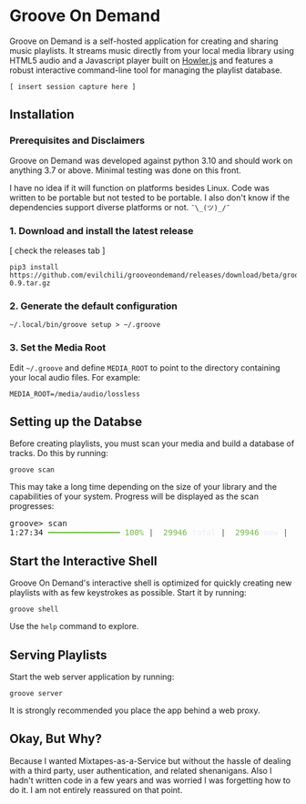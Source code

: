 # Groove On Demand

Groove on Demand is a self-hosted application for creating and sharing music playlists. It streams music directly from your local media library using HTML5 audio and a Javascript player built on [Howler.js](https://github.com/goldfire/howler.js) and features a robust interactive command-line tool for managing the playlist database.

`[ insert session capture here ]`

## Installation

### Prerequisites and Disclaimers

Groove on Demand was developed against python 3.10 and should work on anything 3.7 or above. Minimal testing was done on this front.

I have no idea if it will function on platforms besides Linux. Code was written to be portable but not tested to be portable. I also don't know if the dependencies support diverse platforms or not. `¯\_(ツ)_/¯`

### 1. Download and install the latest release

[ check the releases tab ]

```
pip3 install https://github.com/evilchili/grooveondemand/releases/download/beta/grooveondemand-0.9.tar.gz
```

### 2. Generate the default configuration

```
~/.local/bin/groove setup > ~/.groove
```

### 3. Set the Media Root

Edit `~/.groove` and define `MEDIA_ROOT` to point to the directory containing your local audio files. For example:

```
MEDIA_ROOT=/media/audio/lossless
```

## Setting up the Databse

Before creating playlists, you must scan your media and build a database of tracks. Do this by running:

```
groove scan
```

This may take a long time depending on the size of your library and the capabilities of your system. Progress will be displayed as the scan progresses:

<pre>
groove&gt; scan
1:27:34 <font color="#70BC45">━━━━━━━━━━━━━━━</font> <font color="#70BC45">100%</font> <font color="#555555">|</font> <font color="#70BC45"> 29946</font> <font color="#F1F2F6"><b>total</b></font> <font color="#555555">|</font> <font color="#70BC45"> 29946</font> <font color="#F1F2F6"><b>new</b></font> <font color="#555555">|</font>   <font color="#F1F2F6">Scan of </font><font color="#9999FF">/mnt/grunt/music/FLAC</font><font color="#F1F2F6"> complete!</font>
</pre>

## Start the Interactive Shell

Groove On Demand's interactive shell is optimized for quickly creating new playlists with as few keystrokes as possible. Start it by running:

```
groove shell
```

Use the `help` command to explore. 

## Serving Playlists

Start the web server application by running:

```
groove server
```

It is strongly recommended you place the app behind a web proxy.

## Okay, But Why?

Because I wanted Mixtapes-as-a-Service but without the hassle of dealing with a third party, user authentication, and related shenanigans. Also I hadn't written code in a few years and was worried I was forgetting how to do it. I am not entirely reassured on that point.
